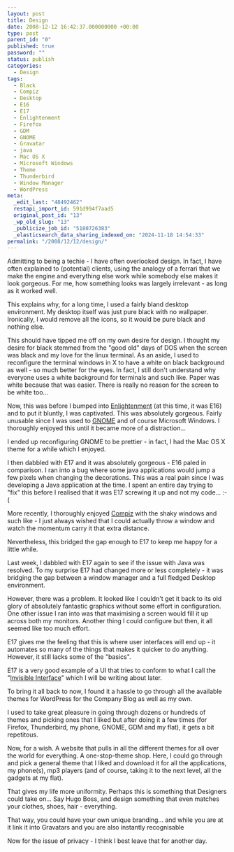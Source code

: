 ```yaml
---
layout: post
title: Design
date: 2008-12-12 16:42:37.000000000 +00:00
type: post
parent_id: "0"
published: true
password: ""
status: publish
categories:
  - Design
tags:
  - Black
  - Compiz
  - Desktop
  - E16
  - E17
  - Enlightenment
  - Firefox
  - GDM
  - GNOME
  - Gravatar
  - java
  - Mac OS X
  - Microsoft Windows
  - Theme
  - Thunderbird
  - Window Manager
  - WordPress
meta:
  _edit_last: "48492462"
  restapi_import_id: 591d994f7aad5
  original_post_id: "13"
  _wp_old_slug: "13"
  _publicize_job_id: "5180726383"
  _elasticsearch_data_sharing_indexed_on: "2024-11-18 14:54:33"
permalink: "/2008/12/12/design/"
---
```


Admitting to being a techie - I have often overlooked design. In fact, I have
often explained to (potential) clients, using the analogy of a ferrari that we
make the engine and everything else work while somebody else makes it look
gorgeous. For me, how something looks was largely irrelevant - as long as it
worked well.

This explains why, for a long time, I used a fairly bland desktop environment.
My desktop itself was just pure black with no wallpaper. Ironically, I would
remove all the icons, so it would be pure black and nothing else.

This should have tipped me off on my own desire for design. I thought my desire
for black stemmed from the "good old" days of DOS when the screen was black and
my love for the linux terminal. As an aside, I used to reconfigure the terminal
windows in X to have a white on black background as well - so much better for
the eyes. In fact, I still don't understand why everyone uses a white background
for terminals and such like. Paper was white because that was easier. There is
really no reason for the screen to be white too...

Now, this was before I bumped into
[Enlightenment](http://www.enlightenment.org/ "Beauty at your fingertips") (at
this time, it was E16) and to put it bluntly, I was captivated. This was
absolutely gorgeous. Fairly unusable since I was used to
[GNOME](http://www.gnome.org/ "The Free Software Desktop Project") and of course
Microsoft Windows. I thoroughly enjoyed this until it became more of a
distraction...

I ended up reconfiguring GNOME to be prettier - in fact, I had the Mac OS X
theme for a while which I enjoyed.

I then dabbled with E17 and it was absolutely gorgeous - E16 paled in
comparison. I ran into a bug where some java applications would jump a few
pixels when changing the decorations. This was a real pain since I was
developing a Java application at the time. I spent an entire day trying to "fix"
this before I realised that it was E17 screwing it up and not my code... :-(

More recently, I thoroughly enjoyed
[Compiz](http://compiz.org/ "A Compositing Window Manager") with the shaky
windows and such like - I just always wished that I could actually throw a
window and watch the momentum carry it that extra distance.

Nevertheless, this bridged the gap enough to E17 to keep me happy for a little
while.

Last week, I dabbled with E17 again to see if the issue with Java was resolved.
To my surprise E17 had changed more or less completely - it was bridging the gap
between a window manager and a full fledged Desktop environment.

However, there was a problem. It looked like I couldn't get it back to its old
glory of absolutely fantastic graphics without some effort in configuration. One
other issue I ran into was that maximising a screen would fill it up across both
my monitors. Another thing I could configure but then, it all seemed like too
much effort.

E17 gives me the feeling that this is where user interfaces will end up - it
automates so many of the things that makes it quicker to do anything. However,
it still lacks some of the "basics".

E17 is a very good example of a UI that tries to conform to what I call the
"[Invisible Interface](/2008/12/12/invisible-interface/ "Invisible Interface")"
which I will be writing about later.

To bring it all back to now, I found it a hassle to go through all the available
themes for WordPress for the Company Blog as well as my own.

I used to take great pleasure in going through dozens or hundreds of themes and
picking ones that I liked but after doing it a few times (for Firefox,
Thunderbird, my phone, GNOME, GDM and my flat), it gets a bit repetitous.

Now, for a wish. A website that pulls in all the different themes for all over
the world for everything. A one-stop-theme shop. Here, I could go through and
pick a general theme that I liked and download it for all the applications, my
phone(s), mp3 players (and of course, taking it to the next level, all the
gadgets at my flat).

That gives my life more uniformity. Perhaps this is something that Designers
could take on... Say Hugo Boss, and design something that even matches your
clothes, shoes, hair - everything.

That way, you could have your own unique branding... and while you are at it
link it into Gravatars and you are also instantly recognisable

Now for the issue of privacy - I think I best leave that for another day.
